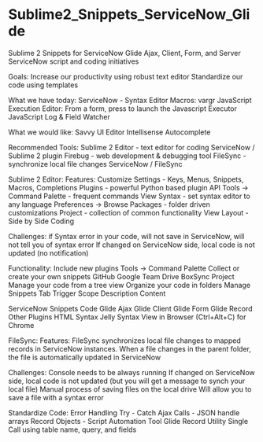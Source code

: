 # Sublime2_Snippets_ServiceNow_Glide
Sublime 2 Snippets for ServiceNow Glide Ajax, Client, Form, and Server
ServiceNow script and coding initiatives

Goals: Increase our productivity using robust text editor Standardize our code using templates

What we have today: ServiceNow - Syntax Editor Macros: vargr JavaScript Execution Editor: From a form, press to launch the Javascript Executor JavaScript Log & Field Watcher

What we would like: Savvy UI Editor Intellisense Autocomplete

Recommended Tools: Sublime 2 Editor - text editor for coding ServiceNow / Sublime 2 plugin Firebug - web development & debugging tool FileSync - synchronize local file changes ServiceNow / FileSync

Sublime 2 Editor: Features: Customize Settings - Keys, Menus, Snippets, Macros, Completions Plugins - powerful Python based plugin API Tools -> Command Palette - frequent commands View Syntax - set syntax editor to any language Preferences -> Browse Packages - folder driven customizations Project - collection of common functionality View Layout - Side by Side Coding

Challenges: if Syntax error in your code, will not save in ServiceNow, will not tell you of syntax error If changed on ServiceNow side, local code is not updated (no notification)

Functionality: Include new plugins Tools -> Command Palette Collect or create your own snippets GitHub Google Team Drive BoxSync Project Manage your code from a tree view Organize your code in folders Manage Snippets Tab Trigger Scope Description Content

ServiceNow Snippets Code Glide Ajax Glide Client Glide Form Glide Record Other Plugins HTML Syntax Jelly Syntax View in Browser (Ctrl+Alt+C) for Chrome

FileSync: Features: FileSync synchronizes local file changes to mapped records in ServiceNow instances. When a file changes in the parent folder, the file is automatically updated in ServiceNow

Challenges: Console needs to be always running If changed on ServiceNow side, local code is not updated (but you will get a message to synch your local file) Manual process of saving files on the local drive Will allow you to save a file with a syntax error

Standardize Code: Error Handling Try - Catch Ajax Calls - JSON handle arrays Record Objects - Script Automation Tool Glide Record Utility Single Call using table name, query, and fields
